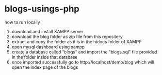 # blogs-usings-php


how to run locally

1. download and install XAMPP server
2. download the blog folder as zip file from this repositery
3. extract and copy the folder as it is in the htdocs folder of XAMPP
4. open mysql dashboard using xampp
5. create a database called "blogs" and import the "blogs.sql" file provided in the folder inside that database
6. once imported successfully go to http://localhost/demo/blog which will open the index page of the blogs
